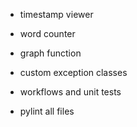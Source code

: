 - timestamp viewer

- word counter

- graph function

- custom exception classes

- workflows and unit tests

- pylint all files